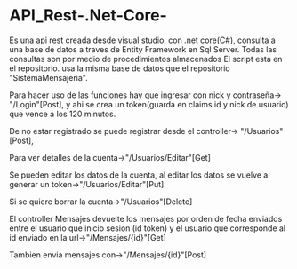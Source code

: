 # API_Rest-.Net-Core-
Es una api rest creada desde visual studio, con .net core(C#),
consulta a una base de datos a traves de Entity Framework en Sql Server.
Todas las consultas son por medio de procedimientos almacenados
El script esta en el repositorio.
usa la misma base de datos que el repositorio "SistemaMensajeria".


Para hacer uso de las funciones hay que ingresar con nick y contraseña-> "/Login"[Post],
y ahi se crea un token(guarda en claims id y nick de usuario) que vence a los 120 minutos.

De no estar registrado se puede registrar desde el controller-> "/Usuarios"[Post],

Para ver detalles de la cuenta->"/Usuarios/Editar"[Get]

Se pueden editar los datos de la cuenta, al editar los datos se vuelve a generar un token->"/Usuarios/Editar"[Put]

Si se quiere borrar la cuenta->"/Usuarios"[Delete]

El controller Mensajes devuelte los mensajes por orden de fecha enviados entre
el usuario que inicio sesion (id token) y el usuario que corresponde al id enviado en la url->"/Mensajes/{id}"[Get]

Tambien envia mensajes con->"/Mensajes/{id}"[Post]
